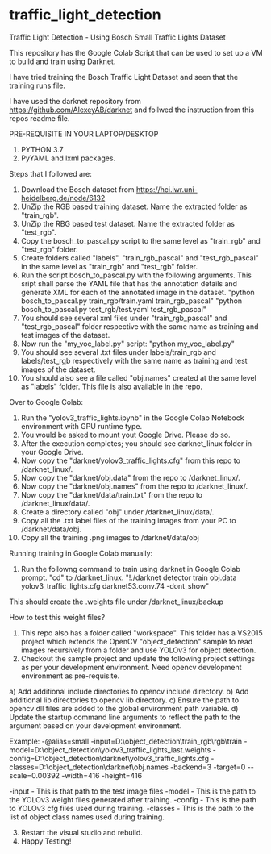 # traffic_light_detection
Traffic Light Detection - Using Bosch Small Traffic Lights Dataset

This repository has the Google Colab Script that can be used to set up a VM to build and train using Darknet.

I have tried training the Bosch Traffic Light Dataset and seen that the training runs file.

I have used the darknet repository from https://github.com/AlexeyAB/darknet and follwed the instruction from this repos readme file.

PRE-REQUISITE IN YOUR LAPTOP/DESKTOP

1. PYTHON 3.7
2. PyYAML and lxml packages.

Steps that I followed are:

1. Download the Bosch dataset from https://hci.iwr.uni-heidelberg.de/node/6132
2. UnZip the RGB based training dataset. Name the extracted folder as "train_rgb".
3. UnZip the RBG based test dataset. Name the extracted folder as "test_rgb".
4. Copy the bosch_to_pascal.py script to the same level as "train_rgb" and "test_rgb" folder.
5. Create folders called "labels", "train_rgb_pascal" and "test_rgb_pascal" in the same level as "train_rgb" and "test_rgb" folder.
6. Run the script bosch_to_pascal.py with the following arguments. This sript shall parse the YAML file that has the annotation details and generate XML for each of the annotated image in the dataset.
"python bosch_to_pascal.py train_rgb/train.yaml train_rgb_pascal"
"python bosch_to_pascal.py test_rgb/test.yaml test_rgb_pascal"
7. You should see several xml files under "train_rgb_pascal" and "test_rgb_pascal" folder respective with the same name as training and test images of the dataset.
6. Now run the "my_voc_label.py" script:
"python my_voc_label.py"
7. You should see several .txt files under labels/train_rgb and labels/test_rgb respectively with the same name as training and test images of the dataset.
8. You should also see a file called "obj.names" created at the same level as "labels" folder. This file is also available in the repo.

Over to Google Colab:

1. Run the "yolov3_traffic_lights.ipynb" in the Google Colab Notebock environment with GPU runtime type.
2. You would be asked to mount yout Google Drive. Please do so.
3. After the execution completes; you should see darknet_linux folder in your Google Drive.
4. Now copy the "darknet/yolov3_traffic_lights.cfg" from this repo to <GOOGLE DRIVE>/darknet_linux/.
5. Now copy the "darknet/obj.data" from the repo to <GOOGLE DRIVE>/darknet_linux/.
6. Now copy the "darknet/obj.names" from the repo to <GOOGLE DRIVE>/darknet_linux/.
7. Now copy the "darknet/data/train.txt" from the repo to <GOOGLE DRIVE>/darknet_linux/data/.
8. Create a directory called "obj" under <GOOGLE DRIVE>/darknet_linux/data/.
9. Copy all the .txt label files of the training images from your PC to <GOOGLE DRIVE>/darknet/data/obj.
10. Copy all the training .png images to <GOOGLE DRIVE>/darknet/data/obj
  
Running training in Google Colab manually:
1. Run the followng command to train using darknet in Google Colab prompt. "cd" to <GOOGLE DRIVE>/darknet_linux.
  "!./darknet detector train obj.data yolov3_traffic_lights.cfg darknet53.conv.74 -dont_show"
  
This should create the .weights file under <GOOGLE DRIVE>/darknet_linux/backup
  
How to test this weight files?
1. This repo also has a folder called "workspace". This folder has a VS2015 project which extends the OpenCV "object_detection" sample to read images recursively from a folder and use YOLOv3 for object detection.
2. Checkout the sample project and update the following project settings as per your development environment. Need opencv development environment as pre-requisite.

  a) Add additional include directories to opencv include directory.
  b) Add additional lib directories to opencv lib directory.
  c) Ensure the path to opencv dll files are added to the global environment path variable.
  d) Update the startup command line arguments to reflect the path to the argument based on your development environment.
  
Example:
-@alias=small -input=D:\object_detection\train_rgb\rgb\train -model=D:\object_detection\yolov3_traffic_lights_last.weights -config=D:\object_detection\darknet\yolov3_traffic_lights.cfg -classes=D:\object_detection\darknet\obj.names -backend=3 -target=0 --scale=0.00392 -width=416 -height=416

-input - This is that path to the test image files
-model - This is the path to the YOLOv3 weight files generated after training.
-config - This is the path to YOLOv3 cfg files used during training.
-classes - This is the path to the list of object class names used during training. 

3) Restart the visual studio and rebuild.
4) Happy Testing!
